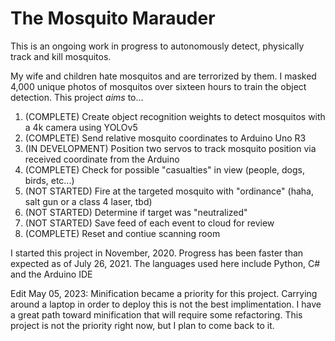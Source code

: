 # The Mosquito Marauder
This is an ongoing work in progress to autonomously detect, physically track and kill mosquitos.

My wife and children hate mosquitos and are terrorized by them. I masked 4,000 unique photos of mosquitos over sixteen hours to train the object detection.
This project *aims* to...


1) (COMPLETE) Create object recognition weights to detect mosquitos with a 4k camera using YOLOv5
2) (COMPLETE) Send relative mosquito coordinates to Arduino Uno R3
3) (IN DEVELOPMENT) Position two servos to track mosquito position via received coordinate from the Arduino
4) (COMPLETE) Check for possible "casualties" in view (people, dogs, birds, etc...)
5) (NOT STARTED) Fire at the targeted mosquito with "ordinance" (haha, salt gun or a class 4 laser, tbd)
6) (NOT STARTED) Determine if target was "neutralized"
7) (NOT STARTED) Save feed of each event to cloud for review
8) (COMPLETE) Reset and contiue scanning room

I started this project in November, 2020. Progress has been faster than expected as of July 26, 2021.
The languages used here include Python, C# and the Arduino IDE

Edit May 05, 2023: Minification became a priority for this project. Carrying around a laptop in order to deploy this is not the best implimentation. I have a great path toward minification that will require some refactoring. This project is not the priority right now, but I plan to come back to it.
